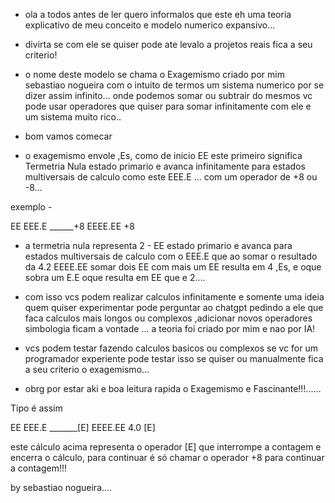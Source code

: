 - ola a todos antes de ler quero informalos que este
eh uma teoria explicativo de meu conceito e modelo
numerico expansivo...

- divirta se com ele se quiser pode ate levalo a projetos reais fica a seu criterio!

- o nome deste modelo se chama o Exagemismo 
criado por mim sebastiao nogueira com o intuito
de termos um sistema numerico por se dizer assim
infinito... onde podemos somar ou subtrair do mesmos 
vc pode usar operadores que quiser para somar infinitamente com ele e um sistema muito rico..


- bom vamos comecar


- o exagemismo envole ,Es, como de inicio
EE este primeiro significa Termetria Nula 
estado primario e avanca infinitamente para estados
multiversais de calculo como este EEE.E ...
com um operador de +8 ou -8...


exemplo - 

EE
EEE.E
______+8
EEEE.EE +8

- a termetria nula representa 2 - EE estado primario
e avanca para estados multiversais de calculo com o 
EEE.E que ao somar o resultado da 4.2 EEEE.EE somar
dois EE com mais um EE resulta em 4 ,Es, e oque sobra um E.E oque resulta em EE que e 2....


- com isso vcs podem realizar calculos infinitamente e somente uma ideia quem quiser experimentar pode perguntar ao chatgpt pedindo a ele que faca calculos mais longos ou complexos ,adicionar novos operadores simbologia ficam a vontade ...
a teoria foi criado por mim e nao por IA!

- vcs podem testar fazendo calculos basicos ou complexos se vc for um programador experiente pode testar isso se quiser ou manualmente fica a seu criterio o exagemismo...


- obrg por estar aki e boa leitura rapida o 
Exagemismo e Fascinante!!!......


Tipo é assim 

EE
EEE.E
_______[E]
EEEE.EE 4.0 [E]

este cálculo acima representa o operador [E] que interrompe a contagem e encerra o cálculo, para continuar é só chamar o operador +8 para continuar a contagem!!!




by sebastiao nogueira....

